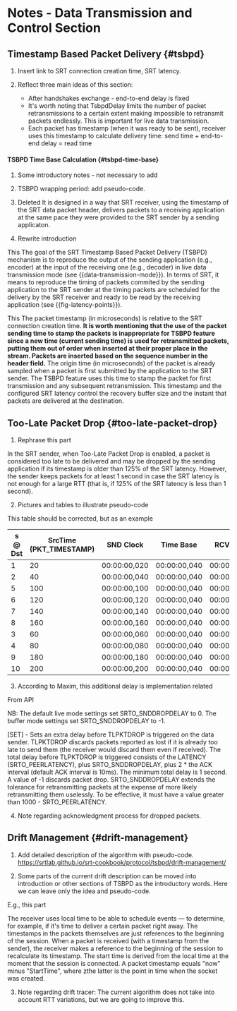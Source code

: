 # Notes - Data Transmission and Control Section

## Timestamp Based Packet Delivery {#tsbpd}

1. Insert link to SRT connection creation time, SRT latency.

2. Reflect three main ideas of this section:
    * After handshakes exchange - end-to-end delay is fixed
    * It's worth noting that TsbpdDelay limits the number of packet retransmissions to a certain extent making impossible to retransmit packets endlessly. This is important for live data transmission.
    * Each packet has timestamp (when it was ready to be sent), receiver uses this timestamp to calculate delivery time: send time + end-to-end delay = read time

#### TSBPD Time Base Calculation {#tsbpd-time-base}

1. Some introductory notes - not necessary to add

<!-- Timestamps are relative to the connection. The transmission is not based on an absolute time.
The scheduled execution time is based on a real clock time. A time base is maintained to
convert each packet‘s timestamp to local clock time. Packets are offset from the sender‘s
StartTime. Any time reference based on local StartTime is maintained, taking into account RTT,
time zone and drift caused by the sum of truncated nanoseconds and other measurements. -->

2. TSBPD wrapping period: add pseudo-code.

3. Deleted
It is designed in a way that SRT receiver, using the timestamp of the SRT data packet header,
delivers packets to a receiving application at the same pace they were provided to the SRT sender by a sending applicaton.

4. Rewrite introduction

This
The goal of the SRT Timestamp Based Packet Delivery (TSBPD) mechanism
is to reproduce the output of the sending application (e.g., encoder)
at the input of the receiving one (e.g., decoder) in live data
transmission mode (see {{data-transmission-mode}}). In terms of SRT,
it means to reproduce the timing of packets commited by the sending
application to the SRT sender at the timing packets are scheduled
for the delivery by the SRT receiver and ready to be read by the
receiving application (see {{fig-latency-points}}).

This
The packet timestamp (in microseconds) is relative to the SRT connection creation time.
**It is worth mentioning that the use of the packet sending time to stamp the packets is
inappropriate for TSBPD feature since a new time (current sending time) is used for retransmitted packets,
putting them out of order when inserted at their proper place in the stream. Packets are
inserted based on the sequence number in the header field.** The origin time (in microseconds)
of the packet is already sampled when a packet is first submitted by the application to the SRT sender.
The TSBPD feature uses this time to stamp the packet for first transmission and any subsequent retransmission.
This timestamp and the configured SRT latency control the recovery buffer size and the instant that packets
are delivered at the destination.

## Too-Late Packet Drop {#too-late-packet-drop}

1. Rephrase this part
<!-- Implementation related, delete implementation details in future -->
In the SRT sender, when Too-Late Packet Drop is enabled, a packet is
considered too late to be delivered and may be dropped by the sending
application if its timestamp is older than 125% of the SRT latency.
However, the sender keeps packets for at least 1 second in case the
SRT latency is not enough for a large RTT (that is, if 125% of the
SRT latency is less than 1 second).

2. Pictures and tables to illustrate pseudo-code

This table should be corrected, but as an example

| s @ Dst | SrcTime (PKT_TIMESTAMP) | SND Clock   | Time Base    | RCV Clock   | SRT Latency | Drift | Packet Delivery Time |   |
|---------|-------------------------|--------------|--------------|--------------|-------------|-------|----------------------|---|
| 1       | 20                      | 00:00:00,020 | 00:00:00,040 | 00:00:00,060 | 120         | 0     | 00:00:00,180         |   |
| 2       | 40                      | 00:00:00,040 | 00:00:00,040 | 00:00:00,080 | 120         | 0     | 00:00:00,200         |   |
| 5       | 100                     | 00:00:00,100 | 00:00:00,040 | 00:00:00,140 | 120         | 0     | 00:00:00,260         |   |
| 6       | 120                     | 00:00:00,120 | 00:00:00,040 | 00:00:00,160 | 120         | 0     | 00:00:00,280         |   |
| 7       | 140                     | 00:00:00,140 | 00:00:00,040 | 00:00:00,180 | 120         | 0     | 00:00:00,300         |   |
| 8       | 160                     | 00:00:00,160 | 00:00:00,040 | 00:00:00,200 | 120         | 0     | 00:00:00,320         |   |
| 3       | 60                      | 00:00:00,060 | 00:00:00,040 | 00:00:00,210 | 120         | 0     | 00:00:00,220         |   |
| 4       | 80                      | 00:00:00,080 | 00:00:00,040 | 00:00:00,212 | 120         | 0     | 00:00:00,240         |   |
| 9       | 180                     | 00:00:00,180 | 00:00:00,040 | 00:00:00,220 | 120         | 0     | 00:00:00,340         |   |
| 10      | 200                     | 00:00:00,200 | 00:00:00,040 | 00:00:00,240 | 120         | 0     | 00:00:00,360         |   |

3. According to Maxim, this additional delay is implementation related

From API

NB: The default live mode settings set SRTO_SNDDROPDELAY to 0. The buffer mode settings set SRTO_SNDDROPDELAY to -1.

[SET] - Sets an extra delay before TLPKTDROP is triggered on the data sender. TLPKTDROP discards packets reported as lost if it is already too late to send them (the receiver would discard them even if received). The total delay before TLPKTDROP is triggered consists of the LATENCY (SRTO_PEERLATENCY), plus SRTO_SNDDROPDELAY, plus 2 * the ACK interval (default ACK interval is 10ms). The minimum total delay is 1 second. A value of -1 discards packet drop. SRTO_SNDDROPDELAY extends the tolerance for retransmitting packets at the expense of more likely retransmitting them uselessly. To be effective, it must have a value greater than 1000 - SRTO_PEERLATENCY.

4. Note regarding acknowledgment process for dropped packets.
<!-- TODO: It also sends a fake ACK message to the sender. - Should we write about this? -->

## Drift Management {#drift-management}

1. Add detailed description of the algorithm with pseudo-code.
https://srtlab.github.io/srt-cookbook/protocol/tsbpd/drift-management/

2. Some parts of the current drift description can be moved into introduction or other sections of TSBPD as the introductory words. Here we can leave only the idea and pseudo-code.

E.g., this part

The receiver uses local time to be able to schedule events — to
determine, for example, if it's time to deliver a certain packet
right away. The timestamps in the packets themselves are just
references to the beginning of the session. When a packet is received
(with a timestamp from the sender), the receiver makes a reference to
the beginning of the session to recalculate its timestamp. The start
time is derived from the local time at the moment that the session is
connected. A packet timestamp equals "now" minus "StartTime", where
zthe latter is the point in time when the socket was created.

3. Note regarding drift tracer: The current algorithm does not take into account RTT variations, but we are going to improve this.
<!-- Assuming that the link latency is constant (RTT=const), the only cause of the drift fluctuations should be clock inaccuracy. -->